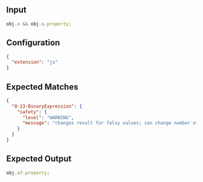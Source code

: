 
## Input
```javascript input
obj.a && obj.a.property;
```

## Configuration
```json configuration
{
  "extension": "js"
}
```

## Expected Matches
```json expected matches
{
  "0-23-BinaryExpression": {
    "safety": {
      "level": "WARNING",
      "message": "changes result for falsy values; can change number of calls with side-effects"
    }
  }
}
```

## Expected Output
```javascript expected output
obj.a?.property;
```
